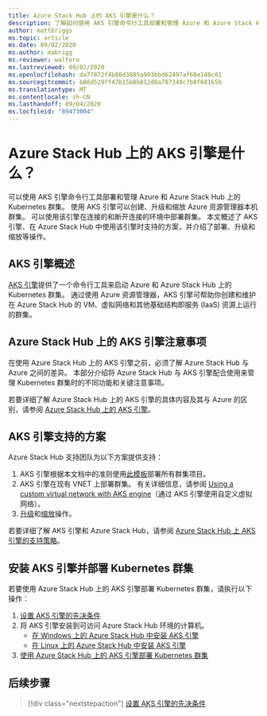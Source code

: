 ```yaml
---
title: Azure Stack Hub 上的 AKS 引擎是什么？
description: 了解如何使用 AKS 引擎命令行工具部署和管理 Azure 和 Azure Stack Hub 上的 Kubernetes 群集。
author: mattbriggs
ms.topic: article
ms.date: 09/02/2020
ms.author: mabrigg
ms.reviewer: waltero
ms.lastreviewed: 09/02/2020
ms.openlocfilehash: da77872f4b80d3885a903bbd62497af68e148c01
ms.sourcegitcommit: b80d529ff47b15b8b612d8a787340c7b0f68165b
ms.translationtype: MT
ms.contentlocale: zh-CN
ms.lasthandoff: 09/04/2020
ms.locfileid: "89473004"
---
```

# <a name="what-is-the-aks-engine-on-azure-stack-hub"></a>Azure Stack Hub 上的 AKS 引擎是什么？

可以使用 AKS 引擎命令行工具部署和管理 Azure 和 Azure Stack Hub 上的 Kubernetes 群集。 使用 AKS 引擎可以创建、升级和缩放 Azure 资源管理器本机群集。 可以使用该引擎在连接的和断开连接的环境中部署群集。 本文概述了 AKS 引擎、在 Azure Stack Hub 中使用该引擎时支持的方案，并介绍了部署、升级和缩放等操作。

## <a name="overview-of-the-aks-engine"></a>AKS 引擎概述

[AKS 引擎](https://github.com/Azure/aks-engine)提供了一个命令行工具来启动 Azure 和 Azure Stack Hub 上的 Kubernetes 群集。 通过使用 Azure 资源管理器，AKS 引擎可帮助你创建和维护在 Azure Stack Hub 的 VM、虚拟网络和其他基础结构即服务 (IaaS) 资源上运行的群集。

## <a name="aks-engine-on-azure-stack-hub-considerations"></a>Azure Stack Hub 上的 AKS 引擎注意事项

在使用 Azure Stack Hub 上的 AKS 引擎之前，必须了解 Azure Stack Hub 与 Azure 之间的差异。 本部分介绍将 Azure Stack Hub 与 AKS 引擎配合使用来管理 Kubernetes 群集时的不同功能和关键注意事项。

若要详细了解 Azure Stack Hub 上的 AKS 引擎的具体内容及其与 Azure 的区别，请参阅 [Azure Stack Hub 上的 AKS 引擎](https://github.com/Azure/aks-engine/blob/master/docs/topics/azure-stack.md)。

## <a name="supported-scenarios-with-the-aks-engine"></a>AKS 引擎支持的方案

Azure Stack Hub 支持团队为以下方案提供支持：

1.  AKS 引擎根据本文档中的准则使用[此模板](https://github.com/Azure/aks-engine/tree/master/examples/azure-stack)部署所有群集项目。
2.  AKS 引擎在现有 VNET 上部署群集。 有关详细信息，请参阅 [Using a custom virtual network with AKS engine](https://github.com/Azure/aks-engine/blob/master/docs/tutorials/custom-vnet.md)（通过 AKS 引擎使用自定义虚拟网络）。
3.  [升级](azure-stack-kubernetes-aks-engine-upgrade.md)和[缩放](azure-stack-kubernetes-aks-engine-scale.md)操作。

若要详细了解 AKS 引擎和 Azure Stack Hub，请参阅 [Azure Stack Hub 上 AKS 引擎的支持策略](azure-stack-kubernetes-aks-engine-support.md)。

## <a name="install-the-aks-engine-and-deploy-a-kubernetes-cluster"></a>安装 AKS 引擎并部署 Kubernetes 群集

若要使用 Azure Stack Hub 上的 AKS 引擎部署 Kubernetes 群集，请执行以下操作：

1. [设置 AKS 引擎的先决条件](azure-stack-kubernetes-aks-engine-set-up.md)
2. 将 AKS 引擎安装到可访问 Azure Stack Hub 环境的计算机。
     - [在 Windows 上的 Azure Stack Hub 中安装 AKS 引擎](azure-stack-kubernetes-aks-engine-deploy-windows.md)
     - [在 Linux 上的 Azure Stack Hub 中安装 AKS 引擎](azure-stack-kubernetes-aks-engine-deploy-linux.md)
3. [使用 Azure Stack Hub 上的 AKS 引擎部署 Kubernetes 群集](azure-stack-kubernetes-aks-engine-deploy-cluster.md)

## <a name="next-steps"></a>后续步骤

> [!div class="nextstepaction"]
> [设置 AKS 引擎的先决条件](azure-stack-kubernetes-aks-engine-set-up.md)